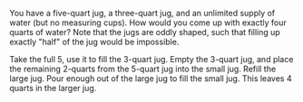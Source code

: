 You have a five-quart jug, a three-quart jug, and an unlimited supply of water (but no measuring cups).
How would you come up with exactly four quarts of water?
Note that the jugs are oddly shaped, such that filling up exactly "half" of the jug would be impossible.

Take the full 5, use it to fill the 3-quart jug.  Empty the 3-quart jug, and place the remaining 2-quarts from the 5-quart jug into the small jug.  Refill the large jug.  Pour enough out of the large jug to fill the small jug.  This leaves 4 quarts in the larger jug.
